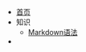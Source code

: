 

<!-- docs/_nacbar.md -->

* [首页](https://www.justgoidea.com)
* 知识
  * [Markdown语法](Markdown语法)
* 

